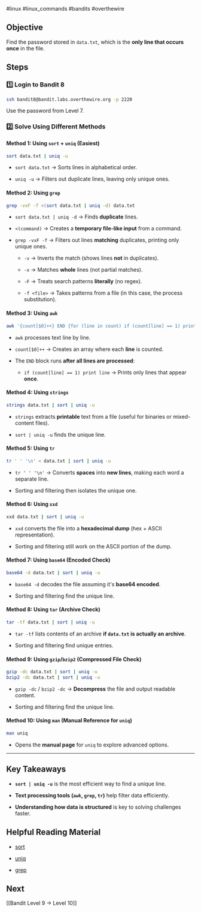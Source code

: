 #linux #linux_commands #bandits #overthewire
## Objective
Find the password stored in `data.txt`, which is the **only line that occurs once** in the file.
## Steps

### 1️⃣ Login to Bandit 8

```bash
ssh bandit8@bandit.labs.overthewire.org -p 2220
```

Use the password from Level 7.
### 2️⃣ Solve Using Different Methods

#### **Method 1: Using `sort` + `uniq` (Easiest)**

```bash
sort data.txt | uniq -u
```

- `sort data.txt` → Sorts lines in alphabetical order.
    
- `uniq -u` → Filters out duplicate lines, leaving only unique ones.
#### **Method 2: Using `grep`**

```bash
grep -vxF -f <(sort data.txt | uniq -d) data.txt
```

- `sort data.txt | uniq -d` → Finds **duplicate** lines.
    
- `<(command)` → Creates a **temporary file-like input** from a command.
    
- `grep -vxF -f` → Filters out lines **matching** duplicates, printing only unique ones.
    
    - `-v` → Inverts the match (shows lines **not** in duplicates).
        
    - `-x` → Matches **whole** lines (not partial matches).
        
    - `-F` → Treats search patterns **literally** (no regex).
        
    - `-f <file>` → Takes patterns from a file (in this case, the process substitution).
        

#### **Method 3: Using `awk`**

```bash
awk '{count[$0]++} END {for (line in count) if (count[line] == 1) print line}' data.txt
```

- `awk` processes text line by line.
    
- `count[$0]++` → Creates an array where each **line** is counted.
    
- The `END` block runs **after all lines are processed**:
    
    - `if (count[line] == 1) print line` → Prints only lines that appear **once**.
        

#### **Method 4: Using `strings`**

```bash
strings data.txt | sort | uniq -u
```

- `strings` extracts **printable** text from a file (useful for binaries or mixed-content files).
    
- `sort | uniq -u` finds the unique line.
    

#### **Method 5: Using `tr`**

```bash
tr ' ' '\n' < data.txt | sort | uniq -u
```

- `tr ' ' '\n'` → Converts **spaces** into **new lines**, making each word a separate line.
    
- Sorting and filtering then isolates the unique one.
    

#### **Method 6: Using `xxd`**

```bash
xxd data.txt | sort | uniq -u
```

- `xxd` converts the file into a **hexadecimal dump** (hex + ASCII representation).
    
- Sorting and filtering still work on the ASCII portion of the dump.
    

#### **Method 7: Using `base64` (Encoded Check)**

```bash
base64 -d data.txt | sort | uniq -u
```

- `base64 -d` decodes the file assuming it's **base64 encoded**.
    
- Sorting and filtering find the unique line.
    

#### **Method 8: Using `tar` (Archive Check)**

```bash
tar -tf data.txt | sort | uniq -u
```

- `tar -tf` lists contents of an archive **if `data.txt` is actually an archive**.
    
- Sorting and filtering find unique entries.
    

#### **Method 9: Using `gzip`/`bzip2` (Compressed File Check)**

```bash
gzip -dc data.txt | sort | uniq -u
bzip2 -dc data.txt | sort | uniq -u
```

- `gzip -dc` / `bzip2 -dc` → **Decompress** the file and output readable content.
    
- Sorting and filtering find the unique line.
    

#### **Method 10: Using `man` (Manual Reference for `uniq`)**

```bash
man uniq
```

- Opens the **manual page** for `uniq` to explore advanced options.
---

## Key Takeaways

- **`sort | uniq -u`** is the most efficient way to find a unique line.
    
- **Text processing tools (`awk`, `grep`, `tr`)** help filter data efficiently.
    
- **Understanding how data is structured** is key to solving challenges faster.
    

## Helpful Reading Material

- [sort](https://manpages.ubuntu.com/manpages/latest/man1/sort.1.html)
    
- [uniq](https://manpages.ubuntu.com/manpages/latest/man1/uniq.1.html)
    
- [grep](https://manpages.ubuntu.com/manpages/latest/man1/grep.1.html)
    

## Next

[[Bandit Level 9 → Level 10]]
